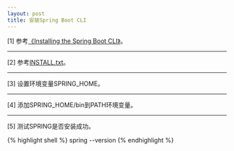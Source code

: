 ```yaml
---
layout: post
title: 安装Spring Boot CLI
---
```


[1] 参考[《Installing the Spring Boot CLI》](https://docs.spring.io/spring-boot/docs/current/reference/htmlsingle/#getting-started-installing-the-cli)。

---

[2] 参考[INSTALL.txt](https://raw.githubusercontent.com/spring-projects/spring-boot/v1.4.3.RELEASE/spring-boot-cli/src/main/content/INSTALL.txt)。

---

[3] 设置环境变量SPRING_HOME。

---

[4] 添加SPRING_HOME/bin到PATH环境变量。

---

[5] 测试SPRING是否安装成功。

{% highlight shell %}
spring --version
{% endhighlight %}